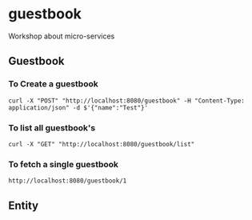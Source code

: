 # guestbook
Workshop about micro-services




## Guestbook

### To Create a guestbook

```
curl -X "POST" "http://localhost:8080/guestbook" -H "Content-Type: application/json" -d $'{"name":"Test"}'

```

### To list all guestbook's

```
curl -X "GET" "http://localhost:8080/guestbook/list"

```

### To fetch a single guestbook

```
http://localhost:8080/guestbook/1

```


## Entity


